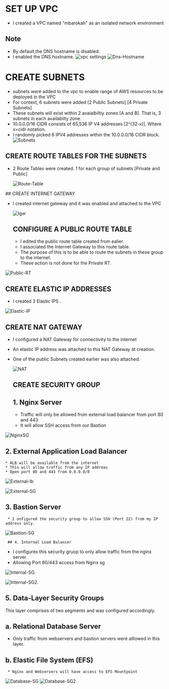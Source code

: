 # SET UP VPC

* I created a VPC named "mbarokah" as an isolated network environment 
## Note
* By default,the DNS hostname is disabled. 
* I enabled the DNS hostname.
 ![vpc settings](Images/vpc-settings.jpg)
 ![Dns-Hostname](Images/Dns-Hostname.JPG)


 # CREATE SUBNETS
 * subnets were added to the vpc to enable range of AWS resources to be deployed in the VPC
 * For context, 6 subnets were added [2 Public Subnets] [4 Private Subnets]
 * These subnets will exist within 2 avaialbiltiy zones [A and B]. That is, 3 subnets in each availabilty zone.
 * 10.0.0.0/16 CIDR consists of 65,536 IP V4 addresses [2^(32-x)]. Where x=cidr notation.
 * I randomly picked 6 IPV4 addresses within the 10.0.0.0/16 CIDR block.
  ![Subnets](Images/Subnets.JPG)

  ## CREATE ROUTE TABLES FOR THE SUBNETS
  * 2 Route Tables were created. 1 for each group of subnets [Private and Public]
  
    ![Route-Table](Images/Route-Table.JPG)

   ## CREATE INTERNET GATEWAY

   * I created internet gateway and it was enabled and attached to the VPC

     ![Igw](Images/Igw.JPG)

     ## CONFIGURE A PUBLIC ROUTE TABLE

     * I edited the public route table created from ealier.
     * I associated the Internet Gateway to this route table.
     * The purpose of this is to be able to route the subnets in these group to the internet.
     * These action is not done for the Private RT.

  ![Public-RT](Images/Public-RT.JPG)

  ## CREATE ELASTIC IP ADDRESSES

  * I created 3 Elastic IPS .
      
   ![Elastic-IP](Images/Elastic-IP.JPG)
      
 ## CREATE NAT GATEWAY

 * I configured a NAT Gateway for connectivity to the internet
 * An elastic IP address was attached to this NAT Gateway at creation.
 * One of the public Subnets created earlier was also attached.

    ![NAT](Images/NAT.JPG)

     ## CREATE SECURITY GROUP
     ## 1. Nginx Server
     * Traffic will only be allowed from external load balancer from port 80 and 443 
      * It will allow SSH access from our Bastion

       
  ![NginxSG](Images/Nginx-SG.JPG)

 ## 2. External Application Load Balancer
    * ALB will be available from the internet
    * This will allow traffic from any IP addreas
    * Open port 80 and 443 from 0.0.0.0/0


   ![External-lb](Images/External-lb.JPG)


 
   ![External-SG](Images/External-SG.JPG)

   ## 3. Bastion Server

     * I onfigured the security group to allow SSH (Port 22) from my IP address only.         
    
   ![Bastion-SG](Images/Bastion-SG.JPG)
  
     ## 4. Internal Load Balancer

   * I configures this security gruop to only allow traffic from the nginx server.
   * Allowing Port 80/443 access from Nginx sg

   ![Internal-SG.](Images/Internal-SG.JPG)

   ![Internal-SG2.](Images/Internal-SG2.JPG)

  ## 5. Data-Layer Security Groups
                 
   This layer comprises of two segments and was configured accordingly.

  ## a. Relational Database Server

   * Only traffic from webservers and bastion servers were alllowed in this layer.
        
## b. Elastic File System (EFS)

     * Nginx and Webservers will have access to EFS Mountpoint

   ![Database-SG](Images/Database-SG.JPEG)
   ![Database-SG2](Images/Database-SG2.JPG)

   
![]()
![]()
![]()
![]()
![]()
![]()
![]()

![]()
![]()![]()
![]() 
![]() 
![]() 
![]() 
![]() 
![]() 
![]() 
![]() 
![]() 
![]() 
![]() 
![]() 
![]() 
![]() 
![]() 
![]() 
![]() 
![]() 
![]() 
![]() 
![]() 








